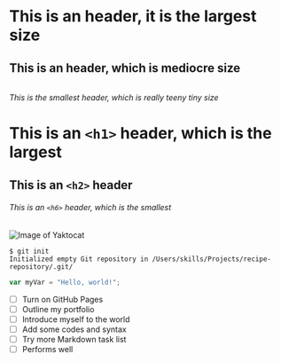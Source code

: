 # <h1> This is an header, it is the largest size
## <h2> This is an  header, which is mediocre size
###### <h6> This is the smallest  header, which is really teeny tiny size

# This is an `<h1>` header, which is the largest

## This is an `<h2>` header

###### This is an `<h6>` header, which is the smallest
![Image of Yaktocat](https://octodex.github.com/images/yaktocat.png)

```
$ git init
Initialized empty Git repository in /Users/skills/Projects/recipe-repository/.git/
```

``` javascript
var myVar = "Hello, world!";
```

- [ ] Turn on GitHub Pages
- [ ] Outline my portfolio
- [ ] Introduce myself to the world
- [ ] Add some codes and syntax
- [ ] Try more Markdown task list
- [ ] Performs well
